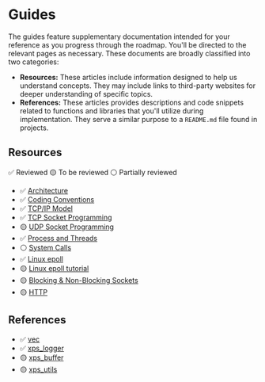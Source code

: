 # Guides

The guides feature supplementary documentation intended for your reference as you progress through the roadmap. You'll be directed to the relevant pages as necessary. These documents are broadly classified into two categories:

- **Resources:** These articles include information designed to help us understand concepts. They may include links to third-party websites for deeper understanding of specific topics.
- **References:** These articles provides descriptions and code snippets related to functions and libraries that you'll utilize during implementation. They serve a similar purpose to a `README.md` file found in projects.

## Resources

✅ Reviewed
🟡 To be reviewed
⚪ Partially reviewed

- ✅ [Architecture](/guides/resources/architecture)
- ✅ [Coding Conventions](/guides/resources/coding-conventions)
- ✅ [TCP/IP Model](/guides/resources/tcp-ip-model)
- ✅ [TCP Socket Programming](/guides/resources/tcp-socket-programming)
- 🟡 [UDP Socket Programming](/guides/resources/udp-socket-programming)
- ✅ [Process and Threads](/guides/resources/process-and-threads)
- ⚪ [System Calls](/guides/resources/system-calls)
- ✅ [Linux epoll](/guides/resources/introduction-to-linux-epoll)
- 🟡 [Linux epoll tutorial](/guides/resources/linux-epoll-tutorial)
- 🟡 [Blocking & Non-Blocking Sockets](/guides/resources/blocking-and-non-blocking-sockets)
- 🟡 [HTTP](/guides/resources/http)


## References

- ✅ [vec](/guides/references/vec)
- ✅ [xps_logger](/guides/references/xps_logger)
- 🟡 [xps_buffer](/guides/references/xps_buffer)
- 🟡 [xps_utils](/guides/references/xps_utils)
